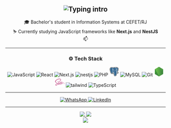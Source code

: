 <!-- Título animado -->
<h2 align="center">
  <img src="https://readme-typing-svg.demolab.com/?font=Fira+Code&size=22&pause=1000&color=00FF7F&width=435&lines=Hi%2C+my+name+is+Rafael%2C+Welcome!%F0%9F%8E%88" alt="Typing intro" />
</h2>

<!-- Sobre mim -->
<p align="center">
  🎓 Bachelor's student in Information Systems at CEFET/RJ<br>
  ⛷️ Currently studying JavaScript frameworks like <strong>Next.js</strong> and <strong>NestJS</strong><br>
  <a href="mailto:rafael1311cabral@gmail.com?subject=Ol%C3%A1,%20vim%20atrav%C3%A9s%20do%20seu%20GitHub%20%F0%9F%91%8D" style="text-decoration: none;">📫</a>
</p>

---

<!-- Tech Stack -->
<h3 align="center">⚙️ Tech Stack</h3>
<p align="center">
  <img src="https://cdn.jsdelivr.net/gh/devicons/devicon/icons/javascript/javascript-original.svg" height="30" alt="JavaScript"/>
  <img src="https://cdn.jsdelivr.net/gh/devicons/devicon/icons/react/react-original.svg" height="30" alt="React"/>
  <img src="https://cdn.jsdelivr.net/gh/devicons/devicon/icons/nextjs/nextjs-original.svg" height="30" alt="Next.js"/>
 <img src="https://github.com/user-attachments/assets/a594730c-f915-4ad3-8f77-da339df88daa" height="30" alt="nestjs"> 
  <img src="https://cdn.jsdelivr.net/gh/devicons/devicon/icons/php/php-original.svg" height="30" alt="PHP"/>
  <img alt="PostgreSQL" height="30" src="https://raw.githubusercontent.com/devicons/devicon/master/icons/postgresql/postgresql-original.svg">
  <img src="https://cdn.jsdelivr.net/gh/devicons/devicon/icons/mysql/mysql-original.svg" height="30" alt="MySQL"/>
  <img src="https://cdn.jsdelivr.net/gh/devicons/devicon/icons/git/git-original.svg" height="30" alt="Git"/>
<!--   <img alt="Python" height="30" src="https://raw.githubusercontent.com/devicons/devicon/master/icons/python/python-original.svg"> -->
  <img alt="Node.js" height="30" src="https://raw.githubusercontent.com/devicons/devicon/master/icons/nodejs/nodejs-original.svg">
  <img alt="Sass" height="30" src="https://raw.githubusercontent.com/devicons/devicon/master/icons/sass/sass-original.svg">
  <img src="https://github.com/user-attachments/assets/6578a3a9-f815-41fc-8c05-bd7adbce4895" height="25" alt="tailwind">
  <img src="https://cdn.jsdelivr.net/gh/devicons/devicon/icons/typescript/typescript-original.svg" height="30" alt="TypeScript"/>

</p>

---

<!-- Contato -->
<p align="center">
  <a href="https://wa.me/5522988103858" target="_blank">
    <img src="https://img.shields.io/badge/WhatsApp-%2326D367?style=for-the-badge&logo=whatsapp&logoColor=white" alt="WhatsApp"/>
  </a>
  <a href="https://www.linkedin.com/in/rafael-b-cabral/" target="_blank">
    <img src="https://img.shields.io/badge/LinkedIn-%230077B5?style=for-the-badge&logo=linkedin&logoColor=white" alt="LinkedIn"/>
  </a>
</p>

---


<!-- GitHub Stats -->
<div align="center">
  <a href="https://github.com/rafaelbcabral">
    <img height="180em" src="https://github-readme-stats-rafaelbcabrals-projects.vercel.app/api?username=rafaelbcabral&show_icons=true&theme=highcontrast&include_all_commits=true&count_private=true&hide_rank=true&border_radius=10&title_color=00FF7F"/>
  </a>
  <a href="https://github.com/rafaelbcabral">
    <img height="180em" src="https://github-readme-streak-stats.herokuapp.com/?user=rafaelbcabral&theme=highcontrast&border_radius=10&ring=00FF7F&fire=00FF7F&currStreakLabel=00FF7F&sideLabels=00FF7F&dates=FFFFFF"/>
  </a>
</div>


<!-- Linguagens mais usadas -->
<div align="center">
  <a href="https://github.com/rafaelbcabral">
    <img height="180em" src="https://github-readme-stats-rafaelbcabrals-projects.vercel.app/api/top-langs/?username=rafaelbcabral&layout=compact&theme=highcontrast&border_radius=10&title_color=00FF7F"/>
  </a>
</div>


